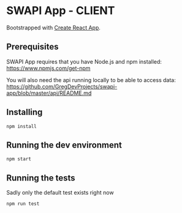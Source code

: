 # SWAPI App - CLIENT

Bootstrapped with [Create React App](https://github.com/facebook/create-react-app).

## Prerequisites

SWAPI App requires that you have Node.js and npm installed: https://www.npmjs.com/get-npm

You will also need the api running locally to be able to access data: https://github.com/GregDevProjects/swapi-app/blob/master/api/README.md

## Installing

```
npm install 
```

## Running the dev environment

```
npm start
```

## Running the tests

Sadly only the default test exists right now

```
npm run test
```

